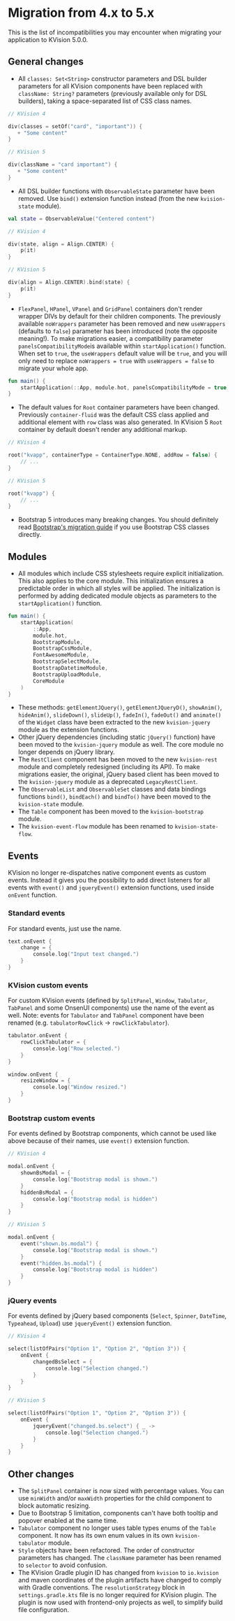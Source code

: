 # Migration from 4.x to 5.x

This is the list of incompatibilities you may encounter when migrating your application to KVision 5.0.0.

## General changes

* All `classes: Set<String>` constructor parameters and DSL builder parameters for all KVision components have been replaced with `className: String?` parameters \(previously available only for DSL builders\), taking a space-separated list of CSS class names.

```kotlin
// KVision 4

div(classes = setOf("card", "important")) {
   + "Some content"
} 

// KVision 5

div(className = "card important") {
   + "Some content"
} 
```

*  All DSL builder functions with `ObservableState` parameter have been removed. Use `bind()` extension function instead \(from the new `kvision-state` module\).

```kotlin
val state = ObservableValue("Centered content")

// KVision 4

div(state, align = Align.CENTER) { 
    p(it)
}

// KVision 5

div(align = Align.CENTER).bind(state) {
    p(it)
}
```

* `FlexPanel`, `HPanel`, `VPanel` and `GridPanel` containers don't render wrapper DIVs by default for their children components. The previously available `noWrappers` parameter has been removed and new `useWrappers` \(defaults to `false`\) parameter has been introduced \(note the opposite meaning!\). To make migrations easier, a compatibility parameter `panelsCompatibilityMode`is available within `startApplication()` function. When set to `true`, the `useWrappers` default value will be `true`, and you will only need to replace `noWrappers = true` with `useWrappers = false` to migrate your whole app.

```kotlin
fun main() {
    startApplication(::App, module.hot, panelsCompatibilityMode = true)
}
```

* The default values for `Root` container parameters have been changed. Previously `container-fluid` was the default CSS class applied and additional element with `row` class was also generated. In KVision 5 `Root` container by default doesn't render any additional markup.

```kotlin
// KVision 4

root("kvapp", containerType = ContainerType.NONE, addRow = false) {
    // ...
}

// KVision 5

root("kvapp") {
    // ...
}
```

* Bootstrap 5 introduces many breaking changes. You should definitely read [Bootstrap's migration guide](https://getbootstrap.com/docs/5.1/migration/) if you use Bootstrap CSS classes directly.

## Modules

* All modules which include CSS stylesheets require explicit initialization. This also applies to the core module. This initialization ensures a predictable order in which all styles will be applied. The initialization is performed by adding dedicated module objects as parameters to the `startApplication()` function.

```kotlin
fun main() {
    startApplication(
        ::App,
        module.hot,
        BootstrapModule,
        BootstrapCssModule,
        FontAwesomeModule,
        BootstrapSelectModule,
        BootstrapDatetimeModule,
        BootstrapUploadModule,
        CoreModule
    )
}
```

* These methods: `getElementJQuery()`, `getElementJQueryD()`, `showAnim()`, `hideAnim()`, `slideDown()`, `slideUp()`, `fadeIn()`, `fadeOut()` and `animate()` of the `Widget` class have been extracted to the new `kvision-jquery` module as the extension functions.
* Other jQuery dependencies \(including static `jQuery()` function\) have been moved to the `kvision-jquery` module as well. The core module no longer depends on jQuery library.
* The `RestClient` component has been moved to the new `kvision-rest` module and completely redesigned \(including its API\). To make migrations easier, the original, jQuery based client has been moved to the `kvision-jquery` module as a deprecated `LegacyRestClient`.
* The `ObservableList` and `ObservableSet` classes and data bindings functions `bind()`, `bindEach()` and `bindTo()` have been moved to the `kvision-state` module.
* The `Table` component has been moved to the `kvision-bootstrap` module.
* The `kvision-event-flow` module has been renamed to `kvision-state-flow`.

## Events

KVision no longer re-dispatches native component events as custom events. Instead it gives you the possibility to add direct listeners for all events with `event()` and `jqueryEvent()` extension functions, used inside `onEvent` function.

### Standard events

For standard events, just use the name.

```kotlin
text.onEvent {
    change = {
        console.log("Input text changed.")
    }
}
```

### KVision custom events

For custom KVision events \(defined by `SplitPanel`, `Window`, `Tabulator`, `TabPanel` and some OnsenUI components\) use the name of the event as well. Note: events for `Tabulator` and `TabPanel` component have been renamed \(e.g. `tabulatorRowClick` -&gt; `rowClickTabulator`\).

```kotlin
tabulator.onEvent {
    rowClickTabulator = {
        console.log("Row selected.")
    }
}

window.onEvent {
    resizeWindow = {
        console.log("Window resized.")
    }
}
```

###  Bootstrap custom events

For events defined by Bootstrap components, which cannot be used like above because of their names, use `event()` extension function.

```kotlin
// KVision 4

modal.onEvent {
    shownBsModal = {
        console.log("Bootstrap modal is shown.")
    }
    hiddenBsModal = {
        console.log("Bootstrap modal is hidden")
    }
}

// KVision 5

modal.onEvent {
    event("shown.bs.modal") {
        console.log("Bootstrap modal is shown.")
    }
    event("hidden.bs.modal") {
        console.log("Bootstrap modal is hidden")
    }
}
```

### jQuery events

For events defined by jQuery based components \(`Select`, `Spinner`, `DateTime`, `Typeahead`, `Upload`\) use `jqueryEvent()` extension function.

```kotlin
// KVision 4

select(listOfPairs("Option 1", "Option 2", "Option 3")) {
    onEvent {
        changedBsSelect = {
            console.log("Selection changed.")
        }
    }
}

// KVision 5

select(listOfPairs("Option 1", "Option 2", "Option 3")) {
    onEvent {
        jqueryEvent("changed.bs.select") { _ ->
            console.log("Selection changed.")
        }
    }
}
```

## Other changes

* The `SplitPanel` container is now sized with percentage values. You can use `minWidth` and/or `maxWidth` properties for the child component to block automatic resizing.
* Due to Bootstrap 5 limitation, components can't have both tooltip and popover enabled at the same time.
* `Tabulator` component no longer uses table types enums of the `Table` component. It now has its own enum values in its own `kvision-tabulator` module.
* `Style` objects have been refactored. The order of constructor parameters has changed. The `className` parameter has been renamed to `selector` to avoid confusion.
* The KVision Gradle plugin ID has changed from `kvision` to `io.kvision` and maven coordinates of the plugin artifacts have changed to comply with Gradle conventions. The `resolutionStrategy` block in `settings.gradle.kts` file is no longer required for KVision plugin. The plugin is now used with frontend-only projects as well, to simplify build file configuration. 

